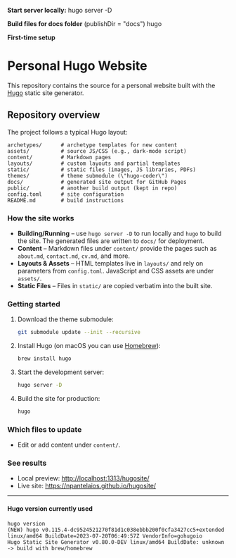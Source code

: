 **Start server locally:**
hugo server -D

**Build files for docs folder** (publishDir = "docs")
hugo

**First-time setup**

# Personal Hugo Website

This repository contains the source for a personal website built with the [Hugo](https://gohugo.io/) static site generator.

## Repository overview

The project follows a typical Hugo layout:

```
archetypes/      # archetype templates for new content
assets/          # source JS/CSS (e.g., dark-mode script)
content/         # Markdown pages
layouts/         # custom layouts and partial templates
static/          # static files (images, JS libraries, PDFs)
themes/          # theme submodule (\"hugo-coder\")
docs/            # generated site output for GitHub Pages
public/          # another build output (kept in repo)
config.toml      # site configuration
README.md        # build instructions
```

### How the site works
- **Building/Running** – use `hugo server -D` to run locally and `hugo` to build the site. The generated files are written to `docs/` for deployment.
- **Content** – Markdown files under `content/` provide the pages such as `about.md`, `contact.md`, `cv.md`, and more.
- **Layouts & Assets** – HTML templates live in `layouts/` and rely on parameters from `config.toml`. JavaScript and CSS assets are under `assets/`.
- **Static Files** – Files in `static/` are copied verbatim into the built site.

### Getting started
1. Download the theme submodule:
   ```bash
   git submodule update --init --recursive
   ```
2. Install Hugo (on macOS you can use [Homebrew](https://brew.sh/)):
   ```bash
   brew install hugo
   ```
3. Start the development server:
   ```bash
   hugo server -D
   ```
4. Build the site for production:
   ```bash
   hugo
   ```

### Which files to update
- Edit or add content under `content/`.

### See results
- Local preview: <http://localhost:1313/hugosite/>
- Live site: <https://npantelaios.github.io/hugosite/>

---

#### Hugo version currently used
```
hugo version
(NEW) hugo v0.115.4-dc9524521270f81d1c038ebbb200f0cfa3427cc5+extended linux/amd64 BuildDate=2023-07-20T06:49:57Z VendorInfo=gohugoio
Hugo Static Site Generator v0.80.0-DEV linux/amd64 BuildDate: unknown -> build with brew/homebrew
```
